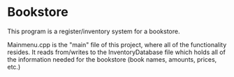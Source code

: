 # Bookstore
This program is a register/inventory system for a bookstore.

Mainmenu.cpp is the "main" file of this project, where all of the functionality resides.
It reads from/writes to the InventoryDatabase file which holds all of the information needed for the bookstore (book names, amounts, prices, etc.)
